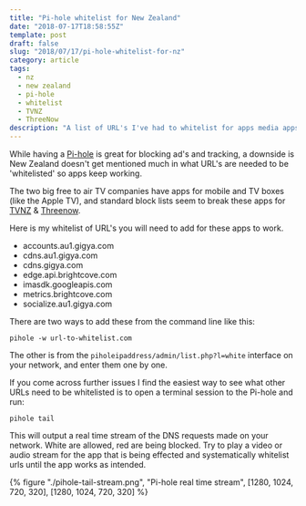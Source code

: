 ```yaml
---
title: "Pi-hole whitelist for New Zealand"
date: "2018-07-17T18:58:55Z"
template: post
draft: false
slug: "2018/07/17/pi-hole-whitelist-for-nz"
category: article
tags:
  - nz
  - new zealand
  - pi-hole
  - whitelist
  - TVNZ
  - ThreeNow
description: "A list of URL's I've had to whitelist for apps media apps in New Zealand"
---
```


While having a [Pi-hole](https://pi-hole.net/) is great for blocking ad's and tracking, a downside is New Zealand doesn't get mentioned much in what URL's are needed to be 'whitelisted' so apps keep working.

The two big free to air TV companies have apps for mobile and TV boxes (like the Apple TV), and standard block lists seem to break these apps for [TVNZ](https://www.tvnz.co.nz/shows) & [Threenow](https://www.threenow.co.nz/).

Here is my whitelist of URL's you will need to add for these apps to work.

- accounts.au1.gigya.com
- cdns.au1.gigya.com
- cdns.gigya.com
- edge.api.brightcove.com
- imasdk.googleapis.com
- metrics.brightcove.com
- socialize.au1.gigya.com

There are two ways to add these from the command line like this:

```
pihole -w url-to-whitelist.com
```

The other is from the `piholeipaddress/admin/list.php?l=white` interface on your network, and enter them one by one.

If you come across further issues I find the easiest way to see what other URLs need to be whitelisted is to open a terminal session to the Pi-hole and run:

```
pihole tail
```

This will output a real time stream of the DNS requests made on your network. White are allowed, red are being blocked. Try to play a video or audio stream for the app that is being effected and systematically whitelist urls until the app works as intended.

{% figure "./pihole-tail-stream.png", "Pi-hole real time stream", [1280, 1024, 720, 320], [1280, 1024, 720, 320] %}